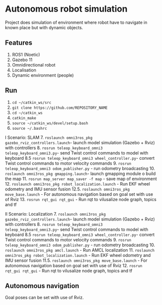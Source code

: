 # Autonomous robot simulation
Project does simulation of environment where robot have to navigate in known place but with dynamic objects.

## Features
1. ROS1 (Noetic)
2. Gazebo 11
3. Omnidirectional robot
4. Localisation
5. Dynamic environment (people)
  

## Run
1.  `cd ~/catkin_ws/src`
2.  `git clone https://github.com/REPOSITORY_NAME`
3.  `cd ~/catkin_ws`
4.  `catkin_make`
5.  `source ~/catkin_ws/devel/setup.bash`
6.  `source ~/.bashrc`

I Scenario: SLAM
7.  `roslaunch omni3ros_pkg gazebo_rviz_controllers.launch`- launch model simulation (Gazebo + Rviz) with controllers
8.  `rosrun teleop_keyboard_omni3 teleop_keyboard_omni3.py`- send Twist control commands to model with keyboard
8.5 `rosrun teleop_keyboard_omni3 wheel_controller.py`- convert Twist control commands to motor velocity commands
9.  `rosrun teleop_keyboard_omni3 odom_publisher.py` - run odometry broadcasting
10. `roslaunch omni3ros_pkg gmapping.launch`- launch gmapping module o build the map
11. `rosrun map_server map_saver -f map` - save map of environment
12. `roslaunch omni3ros_pkg robot_localization.launch` - Run EKF wheel odometry and IMU sensor fusion
12.5. `roslaunch omni3ros_pkg move_base.launch` - For autonomous navigation based on goal set with use of Rviz
13. `rosrun rqt_gui rqt_gui` - Run rqt to vilusalize node graph, topics and tf 

II Scenario: Localization
7.  `roslaunch omni3ros_pkg gazebo_rviz_controllers.launch`- launch model simulation (Gazebo + Rviz) with controllers
8.  `rosrun teleop_keyboard_omni3 teleop_keyboard_omni3.py`- send Twist control commands to model with keyboard
8.5 `rosrun teleop_keyboard_omni3 wheel_controller.py`- convert Twist control commands to motor velocity commands
9.  `rosrun teleop_keyboard_omni3 odom_publisher.py` - run odometry broadcasting
10. `roslaunch omni3ros_pkg amcl.launch` - Run AMCL localization
11. `roslaunch omni3ros_pkg robot_localization.launch` - Run EKF wheel odometry and IMU sensor fusion
11.5. `roslaunch omni3ros_pkg move_base.launch` - For autonomous navigation based on goal set with use of Rviz
12. `rosrun rqt_gui rqt_gui` - Run rqt to vilusalize node graph, topics and tf 

## Autonomous navigation
Goal poses can be set with use of Rviz. 
